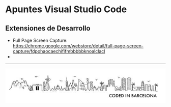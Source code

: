 # Apuntes Visual Studio Code  

## Extensiones de Desarrollo

- Full Page Screen Capture: <https://chrome.google.com/webstore/detail/full-page-screen-capture/fdpohaocaechififmbbbbbknoalclacl>
-

---
<!-- Pit i Collons -->
![Coded in Barcelona](codedinbcn.png "Coded in Barcelona")


<!-- 
⇧⌥
⇧⌘
↓
↑
-->  
